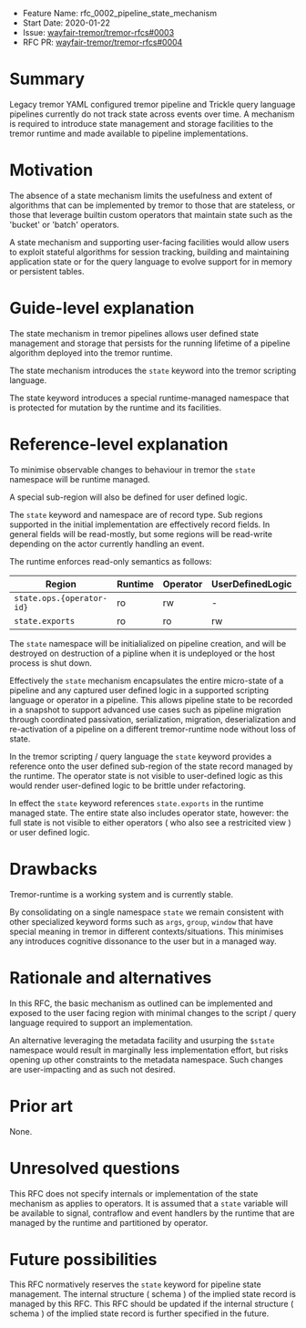 - Feature Name: rfc_0002_pipeline_state_mechanism
- Start Date: 2020-01-22
- Issue: [wayfair-tremor/tremor-rfcs#0003](https://github.com/wayfair-tremor/tremor-rfcs/issues/3)
- RFC PR: [wayfair-tremor/tremor-rfcs#0004](https://github.com/wayfair-tremor/tremor-rfcs/pull/4)

# Summary
[summary]: #summary

Legacy tremor YAML configured tremor pipeline and Trickle query language pipelines
currently do not track state across events over time. A mechanism is required to
introduce state management and storage facilities to the tremor runtime and made
available to pipeline implementations.

# Motivation
[motivation]: #motivation

The absence of a state mechanism limits the usefulness and extent of algorithms that
can be implemented by tremor to those that are stateless, or those that leverage builtin
custom operators that maintain state such as the 'bucket' or 'batch' operators.

A state mechanism and supporting user-facing facilities would allow users to exploit
stateful algorithms for session tracking, building and maintaining application state
or for the query language to evolve support for in memory or persistent tables.

# Guide-level explanation
[guide-level-explanation]: #guide-level-explanation

The state mechanism in tremor pipelines allows user defined state management and
storage that persists for the running lifetime of a pipeline algorithm deployed
into the tremor runtime.

The state mechanism introduces the `state` keyword into the tremor scripting
language.

The state keyword introduces a special runtime-managed namespace that is protected for
mutation by the runtime and its facilities.

# Reference-level explanation
[reference-level-explanation]: #reference-level-explanation

To minimise observable changes to behaviour in tremor the `state` namespace
will be runtime managed.

A special sub-region will also be defined for user defined logic.

The `state` keyword and namespace are of record type. Sub regions supported in
the initial implementation are effectively record fields. In general fields
will be read-mostly, but some regions will be read-write depending on the
actor currently handling an event.

The runtime enforces read-only semantics as follows:


|Region|Runtime|Operator|UserDefinedLogic|
|---|---|---|---|
|`state.ops.{operator-id}`|ro|rw|-|
|`state.exports`|ro|ro|rw|


The `state` namespace will be initialialized on pipeline creation,
and will be destroyed on destruction of a pipline when it is undeployed or
the host process is shut down.

Effectively the `state` mechanism encapsulates the entire micro-state of
a pipeline and any captured user defined logic in a supported scripting
language or operator in a pipeline. This allows pipeline state to be recorded
in a snapshot to support advanced use cases such as pipeline migration through
coordinated passivation, serialization, migration, deserialization and re-activation
of a pipeline on a different tremor-runtime node without loss of state.

In the tremor scripting / query language the `state` keyword provides a reference
onto the user defined sub-region of the state record managed by the runtime. The
operator state is not visible to user-defined logic as this would render user-defined
logic to be brittle under refactoring.

In effect the `state` keyword references `state.exports` in the runtime managed
state. The entire state also includes operator state, however: the full state is
not visible to either operators ( who also see a restricited view ) or user defined
logic.

# Drawbacks
[drawbacks]: #drawbacks

Tremor-runtime is a working system and is currently stable.

By consolidating on a single namespace `state` we remain consistent with
other specialized keyword forms such as `args`, `group`, `window` that have
special meaning in tremor in different contexts/situations. This minimises
any introduces cognitive dissonance to the user but in a managed way.

# Rationale and alternatives
[rationale-and-alternatives]: #rationale-and-alternatives

In this RFC, the basic mechanism as outlined can be implemented and exposed
to the user facing region with minimal changes to the script / query language
required to support an implementation.

An alternative leveraging the metadata facility and usurping the `$state`
namespace would result in marginally less implementation effort, but risks
opening up other constraints to the metadata namespace. Such changes are
user-impacting and as such not desired.

# Prior art
[prior-art]: #prior-art

None.

# Unresolved questions
[unresolved-questions]: #unresolved-questions

This RFC does not specify internals or implementation of the state mechanism
as applies to operators. It is assumed that a `state` variable will be available
to signal, contraflow and event handlers by the runtime that are managed by the
runtime and partitioned by operator.

# Future possibilities
[future-possibilities]: #future-possibilities

This RFC normatively reserves the `state` keyword for pipeline state
management. The internal structure ( schema ) of the implied state record
is managed by this RFC. This RFC should be updated if the internal structure
( schema ) of the implied state record is further specified in the future.
